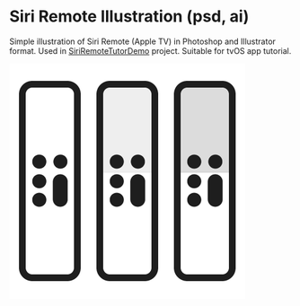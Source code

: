Siri Remote Illustration (psd, ai)
=======

Simple illustration of Siri Remote (Apple TV) in Photoshop and Illustrator format. Used in <a href="https://github.com/AlohaYos/SiriRemoteTutorDemo" target=_blank>SiriRemoteTutorDemo</a> project. Suitable for tvOS app tutorial.

<img src="https://github.com/AlohaYos/SiriRemoteDesign/blob/master/SiriRemoteFigs.png" alt="siri remote figs" title="siri remote figs" width="420" height="420" />
